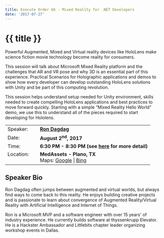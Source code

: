 ```yaml
---
title: Execute Order 66 - Mixed Reality for .NET Developers
date: '2017-07-27'
---
```

# {{ title }}

Powerful Augmented, Mixed and Virtual reality devices like HoloLens make science fiction movie technology become reality for consumers.

This session will talk about Microsoft Mixed Reality platform and the challenges that AR and VR pose and why 3D is an essential part of this experience. Practical Scenarios for Holographic applications and demos to show how every developer can develop outstanding HoloLens solutions with Unity and be part of this computing revolution.

This session helps understand setup needed for Unity environment, skills needed to create compelling HoloLens applications and best practices to move forward quickly. Starting with a simple “Mixed Reality Hello World” demo, we use this to understand all of the pieces required to start developing for Hololens.

<table><tbody><tr><td>Speaker:</td><td>&nbsp;</td><td><b><a title="Ron Dagdag" target="_blank" href="https://twitter.com/rondagdag">Ron Dagdag</a></b></td></tr><tr><td>Date:</td><td>&nbsp;</td><td><b>August 2<sup>nd</sup>, 2017</b></td></tr><tr><td valign="top">Time:</td><td>&nbsp;</td><td><b>6:30 PM - 8:30 PM (see <a title="Location" href="../../location/index.html">here</a> for more detail)</b></td></tr><tr><td valign="top">Location:</td><td>&nbsp;</td><td><b>MedAssets - Plano, TX</b><br>Maps: <a title="Google" target="_blank" href="https://goo.gl/maps/1OyNE">Google</a> | <a title="Bing" target="_blank" href="http://binged.it/1afBEJ9">Bing</a></td></tr></tbody></table>

## Speaker Bio

Ron Dagdag often jumps between augmented and virtual worlds, but always find ways to come back to this reality. He enjoys building creative projects and is passionate to learn about convergence of Augmented Reality/Virtual Reality with Artificial Intelligence and Internet of Things.

Ron is a Microsoft MVP and a software engineer with over 15 years' of industry experience. He currently builds software at thyssenkrupp Elevator. He is a Hackster Ambassador and Littlebits chapter leader organizing workshop events in Dallas.
    
